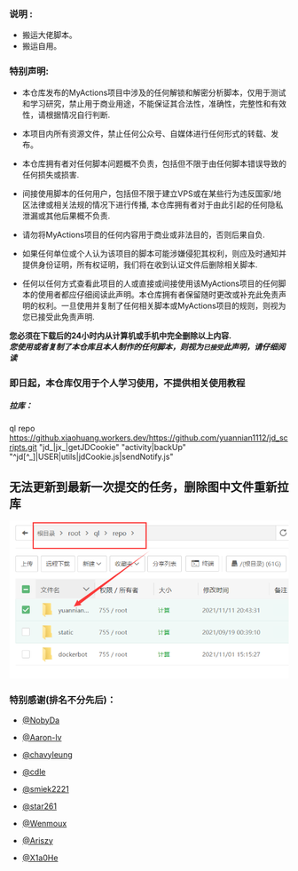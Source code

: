 ### 说明 :

* 搬运大佬脚本。
* 搬运自用。

### 特别声明:

* 本仓库发布的MyActions项目中涉及的任何解锁和解密分析脚本，仅用于测试和学习研究，禁止用于商业用途，不能保证其合法性，准确性，完整性和有效性，请根据情况自行判断.

* 本项目内所有资源文件，禁止任何公众号、自媒体进行任何形式的转载、发布。

* 本仓库拥有者对任何脚本问题概不负责，包括但不限于由任何脚本错误导致的任何损失或损害.

* 间接使用脚本的任何用户，包括但不限于建立VPS或在某些行为违反国家/地区法律或相关法规的情况下进行传播, 本仓库拥有者对于由此引起的任何隐私泄漏或其他后果概不负责.

* 请勿将MyActions项目的任何内容用于商业或非法目的，否则后果自负.

* 如果任何单位或个人认为该项目的脚本可能涉嫌侵犯其权利，则应及时通知并提供身份证明，所有权证明，我们将在收到认证文件后删除相关脚本.

* 任何以任何方式查看此项目的人或直接或间接使用该MyActions项目的任何脚本的使用者都应仔细阅读此声明。本仓库拥有者保留随时更改或补充此免责声明的权利。一旦使用并复制了任何相关脚本或MyActions项目的规则，则视为您已接受此免责声明.

**您必须在下载后的24小时内从计算机或手机中完全删除以上内容.**  </br>
***您使用或者复制了本仓库且本人制作的任何脚本，则视为`已接受`此声明，请仔细阅读***


### 即日起，本仓库仅用于个人学习使用，不提供相关使用教程

##### 拉库：
ql repo https://github.xiaohuang.workers.dev/https://github.com/yuannian1112/jd_scripts.git "jd_|jx_|getJDCookie" "activity|backUp" "^jd[^_]|USER|utils|jdCookie.js|sendNotify.js"

## 无法更新到最新一次提交的任务，删除图中文件重新拉库
![image](https://raw.githubusercontent.com/yuannian1112/code/main/2.png)

### 特别感谢(排名不分先后)：


* [@NobyDa](https://github.com/NobyDa)
  
* [@Aaron-lv](https://github.com/Aaron-lv)

* [@chavyleung](https://github.com/chavyleung)

* [@cdle](https://github.com/cdle)

* [@smiek2221](https://github.com/smiek2221)

* [@star261](https://github.com/star261)

* [@Wenmoux](https://github.com/Wenmoux)

* [@Ariszy](https://github.com/Ariszy)

* [@X1a0He](https://github.com/X1a0He)
